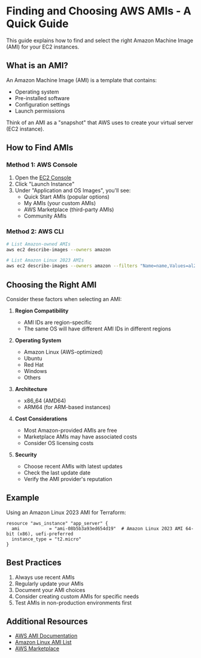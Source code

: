 # Finding and Choosing AWS AMIs - A Quick Guide

This guide explains how to find and select the right Amazon Machine Image (AMI) for your EC2 instances.

## What is an AMI?

An Amazon Machine Image (AMI) is a template that contains:

- Operating system
- Pre-installed software
- Configuration settings
- Launch permissions

Think of an AMI as a "snapshot" that AWS uses to create your virtual server (EC2 instance).

## How to Find AMIs

### Method 1: AWS Console

1. Open the [EC2 Console](https://console.aws.amazon.com/ec2/)
2. Click "Launch Instance"
3. Under "Application and OS Images", you'll see:
   - Quick Start AMIs (popular options)
   - My AMIs (your custom AMIs)
   - AWS Marketplace (third-party AMIs)
   - Community AMIs

### Method 2: AWS CLI

```bash
# List Amazon-owned AMIs
aws ec2 describe-images --owners amazon

# List Amazon Linux 2023 AMIs
aws ec2 describe-images --owners amazon --filters "Name=name,Values=al2023-ami-*"
```

## Choosing the Right AMI

Consider these factors when selecting an AMI:

1. **Region Compatibility**
   - AMI IDs are region-specific
   - The same OS will have different AMI IDs in different regions

2. **Operating System**
   - Amazon Linux (AWS-optimized)
   - Ubuntu
   - Red Hat
   - Windows
   - Others

3. **Architecture**
   - x86_64 (AMD64)
   - ARM64 (for ARM-based instances)

4. **Cost Considerations**
   - Most Amazon-provided AMIs are free
   - Marketplace AMIs may have associated costs
   - Consider OS licensing costs

5. **Security**
   - Choose recent AMIs with latest updates
   - Check the last update date
   - Verify the AMI provider's reputation

## Example

Using an Amazon Linux 2023 AMI for Terraform:

```hcl
resource "aws_instance" "app_server" {
  ami           = "ami-08b5b3a93ed654d19"  # Amazon Linux 2023 AMI 64-bit (x86), uefi-preferred
  instance_type = "t2.micro"
}
```

## Best Practices

1. Always use recent AMIs
2. Regularly update your AMIs
3. Document your AMI choices
4. Consider creating custom AMIs for specific needs
5. Test AMIs in non-production environments first

## Additional Resources

- [AWS AMI Documentation](https://docs.aws.amazon.com/AWSEC2/latest/UserGuide/AMIs.html)
- [Amazon Linux AMI List](https://aws.amazon.com/amazon-linux-2023/)
- [AWS Marketplace](https://aws.amazon.com/marketplace)

